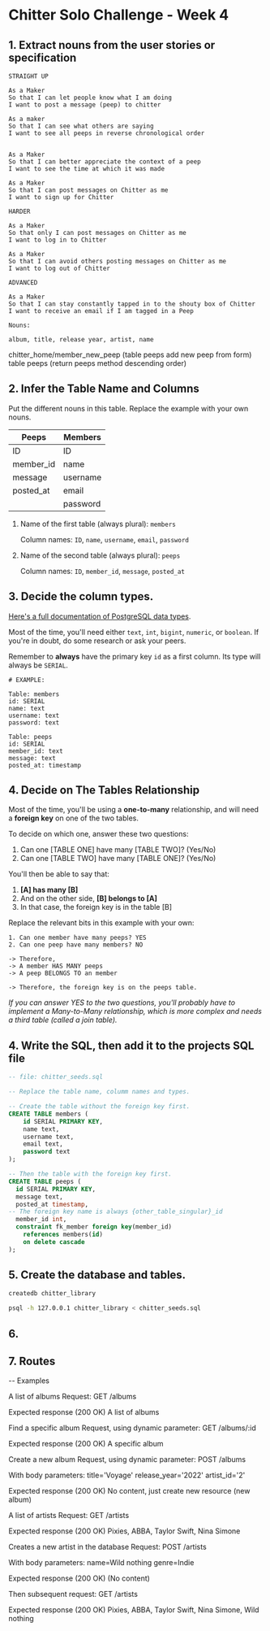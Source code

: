
# Chitter Solo Challenge - Week 4

## 1. Extract nouns from the user stories or specification

```
STRAIGHT UP

As a Maker
So that I can let people know what I am doing  
I want to post a message (peep) to chitter

As a maker
So that I can see what others are saying  
I want to see all peeps in reverse chronological order


As a Maker
So that I can better appreciate the context of a peep
I want to see the time at which it was made

As a Maker
So that I can post messages on Chitter as me
I want to sign up for Chitter

HARDER

As a Maker
So that only I can post messages on Chitter as me
I want to log in to Chitter

As a Maker
So that I can avoid others posting messages on Chitter as me
I want to log out of Chitter

ADVANCED

As a Maker
So that I can stay constantly tapped in to the shouty box of Chitter
I want to receive an email if I am tagged in a Peep
```


```
Nouns:

album, title, release year, artist, name
```
chitter_home/member_new_peep (table peeps add new peep from form) 
table peeps (return peeps method descending order)

## 2. Infer the Table Name and Columns

Put the different nouns in this table. Replace the example with your own nouns.

| Peeps                 | Members         |
| --------------------- | ----------------|
| ID                    | ID              |
| member_id             | name            |
| message               | username        |
| posted_at             | email           |
                        | password        |

1. Name of the first table (always plural): `members` 

    Column names: `ID`, `name`, `username`, `email`, `password`

2. Name of the second table (always plural): `peeps` 

    Column names: `ID`, `member_id`, `message`, `posted_at`


## 3. Decide the column types.

[Here's a full documentation of PostgreSQL data types](https://www.postgresql.org/docs/current/datatype.html).

Most of the time, you'll need either `text`, `int`, `bigint`, `numeric`, or `boolean`. If you're in doubt, do some research or ask your peers.

Remember to **always** have the primary key `id` as a first column. Its type will always be `SERIAL`.

```
# EXAMPLE:

Table: members
id: SERIAL
name: text
username: text
password: text

Table: peeps
id: SERIAL
member_id: text
message: text
posted_at: timestamp
```

## 4. Decide on The Tables Relationship

Most of the time, you'll be using a **one-to-many** relationship, and will need a **foreign key** on one of the two tables.

To decide on which one, answer these two questions:

1. Can one [TABLE ONE] have many [TABLE TWO]? (Yes/No)
2. Can one [TABLE TWO] have many [TABLE ONE]? (Yes/No)

You'll then be able to say that:

1. **[A] has many [B]**
2. And on the other side, **[B] belongs to [A]**
3. In that case, the foreign key is in the table [B]

Replace the relevant bits in this example with your own:

```
1. Can one member have many peeps? YES
2. Can one peep have many members? NO

-> Therefore,
-> A member HAS MANY peeps
-> A peep BELONGS TO an member

-> Therefore, the foreign key is on the peeps table.
```

*If you can answer YES to the two questions, you'll probably have to implement a Many-to-Many relationship, which is more complex and needs a third table (called a join table).*

## 4. Write the SQL, then add it to the projects SQL file

```sql
-- file: chitter_seeds.sql

-- Replace the table name, columm names and types.

-- Create the table without the foreign key first.
CREATE TABLE members (
    id SERIAL PRIMARY KEY,
    name text,
    username text, 
    email text,
    password text
);

-- Then the table with the foreign key first.
CREATE TABLE peeps (
  id SERIAL PRIMARY KEY,
  message text,
  posted_at timestamp,
-- The foreign key name is always {other_table_singular}_id
  member_id int,
  constraint fk_member foreign key(member_id)
    references members(id)
    on delete cascade
);

```

## 5. Create the database and tables.

```bash
createdb chitter_library

psql -h 127.0.0.1 chitter_library < chitter_seeds.sql
```

## 6. 


## 7. Routes

-- Examples

A list of albums 
Request:
GET /albums

Expected response (200 OK)
A list of albums

Find a specific album
Request, using dynamic parameter:
GET /albums/:id

Expected response (200 OK)
A specific album

Create a new album
Request, using dynamic parameter:
POST /albums

With body parameters:
  title='Voyage'
  release_year='2022'
  artist_id='2'
  
Expected response (200 OK)
No content, just create new resource (new album)

A list of artists 
Request:
GET /artists

Expected response (200 OK)
Pixies, ABBA, Taylor Swift, Nina Simone


Creates a new artist in the database
Request:
POST /artists

With body parameters:
name=Wild nothing
genre=Indie

Expected response (200 OK)
(No content)

Then subsequent request:
GET /artists

Expected response (200 OK)
Pixies, ABBA, Taylor Swift, Nina Simone, Wild nothing
